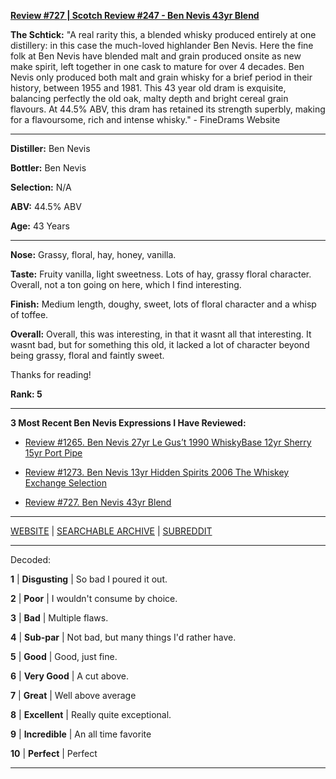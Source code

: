 
[**Review #727 | Scotch Review #247 - Ben Nevis 43yr Blend**]( https://t8ke.review/review-727-ben-nevis-43-year-rare-old-single-blend/)

**The Schtick:** "A real rarity this, a blended whisky produced entirely at one distillery: in this case the much-loved highlander Ben Nevis. Here the fine folk at Ben Nevis have blended malt and grain produced onsite as new make spirit, left together in one cask to mature for over 4 decades. Ben Nevis only produced both malt and grain whisky for a brief period in their history, between 1955 and 1981. This 43 year old dram is exquisite, balancing perfectly the old oak, malty depth and bright cereal grain flavours. At 44.5% ABV, this dram has retained its strength superbly, making for a flavoursome, rich and intense whisky." - FineDrams Website

-----

**Distiller:** Ben Nevis

**Bottler:** Ben Nevis

**Selection:** N/A

**ABV:** 44.5% ABV

**Age:** 43 Years 

-----

**Nose:**  Grassy, floral, hay, honey, vanilla.  

**Taste:** Fruity vanilla, light sweetness. Lots of hay, grassy floral character. Overall, not a ton going on here, which I find interesting. 

**Finish:** Medium length, doughy, sweet, lots of floral character and a whisp of toffee. 

**Overall:** Overall, this was interesting, in that it wasnt all that interesting. It wasnt bad, but for something this old, it lacked a lot of character beyond being grassy, floral and faintly sweet. 

Thanks for reading!

**Rank: 5**

----- 

**3 Most Recent Ben Nevis Expressions I Have Reviewed:** 

- [Review #1265. Ben Nevis 27yr Le Gus’t 1990 WhiskyBase 12yr Sherry 15yr Port Pipe]( https://t8ke.review/review-1265-ben-nevis-27yr-le-gust-1990-whiskybase-12yr-sherry-15yr-port-pipe) 

- [Review #1273. Ben Nevis 13yr Hidden Spirits 2006 The Whiskey Exchange Selection]( https://t8ke.review/review-1273-ben-nevis-13yr-hidden-spirits-2006-the-whiskey-exchange-selection) 

- [Review #727. Ben Nevis 43yr Blend]( https://t8ke.review/review-727-ben-nevis-43-year-rare-old-single-blend/) 

-----

[WEBSITE](https://t8ke.review) | [SEARCHABLE ARCHIVE](https://t8ke.review/review-archive/) | [SUBREDDIT](https://reddit.com/r/t8kereviews)

-----

Decoded:

**1** | **Disgusting** | So bad I poured it out.

**2** | **Poor** | I wouldn't consume by choice.

**3** | **Bad** | Multiple flaws.

**4** | **Sub-par** | Not bad, but many things I'd rather have.

**5** | **Good** | Good, just fine.

**6** | **Very Good** | A cut above.

**7** | **Great** | Well above average

**8** | **Excellent** | Really quite exceptional.

**9** | **Incredible** | An all time favorite

**10** | **Perfect** | Perfect

----

